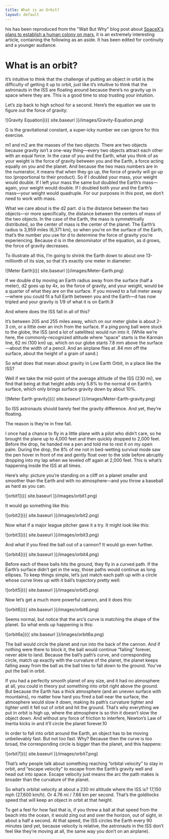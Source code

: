 ```yaml
---
title: What is an Orbit?
layout: default
---
```

his has been reproduced from the "Wait But Why" blog post about [SpaceX's plans to establish a human colony on mars](http://waitbutwhy.com/2015/08/how-and-why-spacex-will-colonize-mars.html), it is an extremely interesting article, containing the following as an aside. It has been edited for continuity and a younger audiance.


What is an orbit?
=================

It’s intuitive to think that the challenge of putting an object in orbit is the difficulty of getting it up to orbit, just like it’s intuitive to think that the astronauts in the ISS are floating around because there’s no gravity up in space where they are. This is a good time to stop trusting your intuition.

Let’s zip back to high school for a second. Here’s the equation we use to figure out the force of gravity:

![Gravity Equation]({{ site.baseurl }}/images/Gravity-Equation.png)

G is the gravitational constant, a super-icky number we can ignore for this exercise.

m1 and m2 are the masses of the two objects. There are two objects because gravity isn’t a one-way thing—every two objects attract each other with an equal force. In the case of you and the Earth, what you think of as your weight is the force of gravity between you and the Earth, a force acting equally on you and the planet. And because the two mass numbers are in the numerator, it means that when they go up, the force of gravity will go up too (proportional to their product). So if I doubled your mass, your weight would double. If I left your mass the same but doubled the Earth’s mass—again, your weight would double. If I doubled both your and the Earth’s mass—your weight would quadruple. For our purposes in this post, we don’t need to work with mass.

What we care about is the d2 part. d is the distance between the two objects—or more specifically, the distance between the centers of mass of the two objects. In the case of the Earth, the mass is symmetrically distributed, so the center of mass is the center of the planet. The Earth’s radius is 3,959 miles (6,371 km), so when you’re on the surface of the Earth, that’s the number you use for d to determine the force of gravity you’re experiencing. Because d is in the denominator of the equation, as d grows, the force of gravity decreases.

To illustrate all this, I’m going to shrink the Earth down to about one 13-millionth of its size, so that it’s exactly one meter in diameter:

![Meter Earth]({{ site.baseurl }}/images/Meter-Earth.png)

If we double d by moving an Earth radius away from the surface (half a meter), d2 goes up by 4x, so the force of gravity, and your weight, would be a quarter of what they are on the surface. If you moved to a full meter away—where you could fit a full Earth between you and the Earth—d has now tripled and your gravity is 1/9 of what it is on Earth.9

And where does the ISS fall in all of this?

It’s between 205 and 255 miles away, which on our meter globe is about 2-3 cm, or a little over an inch from the surface. If a ping pong ball were stuck to the globe, the ISS (and a lot of satellites) would run into it. (While we’re here, the commonly-recognized altitude where “space” starts is the Kármán line, 62 mi (100 km) up, which on our globe starts 7.8 mm above the surface—about the width of a pencil. And an airplane flies at .84 mm off the surface, about the height of a grain of sand.)

So what does that mean about gravity in Low Earth Orbit, in a place like the ISS?

Well if we take the mid-point of the average altitude of the ISS (230 mi), we find that being at that height adds only 5.8% to the normal d on Earth’s surface, which only brings surface gravity down by about 10%.

![Meter Earth gravity]({{ site.baseurl }}/images/Meter-Earth-gravity.png)

So ISS astronauts should barely feel the gravity difference. And yet, they’re floating.

The reason is they’re in free fall.

I once had a chance to fly in a little plane with a pilot who didn’t care, so he brought the plane up to 4,000 feet and then quickly dropped to 2,000 feet. Before the drop, he handed me a pen and told me to rest it on my open palm. During the drop, the 8% of me not in bed-wetting survival mode saw the pen hover in front of me and gently float over to the side before abruptly dropping into my lap when we leveled off again at 2,000 feet. This is what’s happening inside the ISS at all times.

Here’s why: picture you’re standing on a cliff on a planet smaller and smoother than the Earth and with no atmosphere—and you throw a baseball as hard as you can.

![orbit1]({{ site.baseurl }}/images/orbit1.png)

It would go something like this:

![orbit2]({{ site.baseurl }}/images/orbit2.png)

Now what if a major league pitcher gave it a try. It might look like this:

![orbit3]({{ site.baseurl }}/images/orbit3.png)

And what if you fired the ball out of a cannon? It would go even further.

![orbit4]({{ site.baseurl }}/images/orbit4.png)

Before each of these balls hits the ground, they fly in a curved path. If the Earth’s surface didn’t get in the way, those paths would continue as long ellipses. To keep things simple, let’s just match each path up with a circle whose curve lines up with it ball’s trajectory pretty well:

![orbit5]({{ site.baseurl }}/images/orbit5.png)

Now let’s get a much more powerful cannon, and it does this:

![orbit6]({{ site.baseurl }}/images/orbit6.png)

Seems normal, but notice that the arc’s curve is matching the shape of the planet. So what ends up happening is this:

![orbit6a]({{ site.baseurl }}/images/orbit6a.png)

The ball would circle the planet and run into the back of the cannon. And if nothing were there to block it, the ball would continue “falling” forever, never able to land. Because the ball’s path’s curve, and corresponding circle, match up exactly with the curvature of the planet, the planet keeps falling away from the ball as the ball tries to fall down to the ground. You’ve put the ball in orbit.

If you had a perfectly smooth planet of any size, and it had no atmosphere at all, you could in theory put something into orbit right above the ground. But because the Earth has a thick atmosphere (and an uneven surface with mountains), no matter how hard you fired a ball near the surface, the atmosphere would slow it down, making its path’s curvature tighter and tighter until it fell out of orbit and hit the ground. That’s why everything we put in orbit is high up, where the atmosphere is so thin it doesn’t slow the object down. And without any force of friction to interfere, Newton’s Law of Inertia kicks in and it’ll circle the planet forever.10

In order to fall into orbit around the Earth, an object has to be moving unbelievably fast. But not too fast. Why? Because then the curve is too broad, the corresponding circle is bigger than the planet, and this happens:

![orbit7]({{ site.baseurl }}/images/orbit7.png)

That’s why people talk about something reaching “orbital velocity” to stay in orbit, and “escape velocity” to escape from the Earth’s gravity well and head out into space. Escape velocity just means the arc the path makes is broader than the curvature of the planet.

So what’s orbital velocity at about a 230 mi altitude where the ISS is? 17,150 mph (27,600 km/h). Or 4.76 mi / 7.66 km per second. That’s the goldilocks speed that will keep an object in orbit at that height.

To get a feel for how fast that is, if you threw a ball at that speed from the beach into the ocean, it would zing out and over the horizon, out of sight, in about a half a second. At that speed, the ISS circles the Earth every 90 minutes (and yet, because velocity is relative, the astronauts in the ISS don’t feel like they’re moving at all, the same way you don’t on an airplane).

